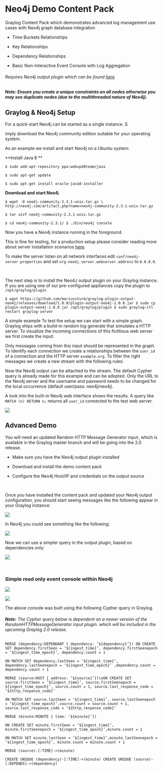 Neo4j Demo Content Pack
=======================

Graylog Content Pack which demonstrates advanced log management use cases with
Neo4j graph database integration

-   Time Buckets Relationships

-   Key Relationships

-   Dependency Relationships

-   Basic Non-Interactive Event Console with Log Aggregation

###### Requires Neo4j output plugin which can be found [here](<https://marketplace.graylog.org/addons/06bf2e54-1174-4480-9ec6-0e15e3413baf>)

##### **Note:** Ensure you create a unique constraints on all nodes otherwise you may see duplicate nodes (due to the multithreaded nature of Neo4j).

Graylog & Neo4j Setup
---------------------

For a quick-start Neo4j can be started as a single instance. S

imply download the Neo4j community edition suitable for your operating system.

As an example we install and start Neo4j on a Ubuntu system:

**Install Java 8 **

`$ sudo add-apt-repository ppa:webupd8team/java `

`$ sudo apt-get update `

`$ sudo apt-get install oracle-java8-installer`

**Download and start Neo4**j

`$ wget -O neo4j-community-2.3.1-unix.tar.gz \
http://neo4j.com/artifact.php?name=neo4j-community-2.3.1-unix.tar.gz `

`$ tar xzvf neo4j-community-2.3.1-unix.tar.gz `

`$ cd neo4j-community-2.3.1/ $ ./bin/neo4j console`

Now you have a Neo4j instance running in the foreground.

This is fine for testing, for a production setup please consider reading more
about server installation scenarios
[here](<http://neo4j.com/docs/stable/server-installation.html>).

To make the server listen on all network interfaces edit
`conf/neo4j-server.properties` and set `org.neo4j.server.webserver.address` to
`0.0.0.0`.

 

The next step is to install the Neo4J output plugin on your Graylog instance. If
you are using one of our pre-configured appliances copy the plugin to
`/opt/graylog/plugin `

`$ wget
https://github.com/mariussturm/graylog-plugin-output-neo4j/releases/download/1.0.0/plugin-output-neo4j-1.0.0.jar
$ sudo cp plugin-output-neo4j-1.0.0.jar /opt/graylog/plugin $ sudo graylog-ctl
restart graylog-server`

A simple example To test the setup we can start with a simple graph. Graylog
ships with a build-in random log generate that simulates a HTTP server. To
visualize the incoming connections of this fictitious web server we first create
the input:

Only messages coming from this input should be represented in the graph. To
identify each connection we create a relationships between the `user_id` of a
connection and the HTTP server `example.org`. To filter the right messages we
create a new stream with the following rules:

Now the Neo4j output can be attached to the stream. The default Cypher query is
already made for this example and can be adopted. Only the URL to the Neo4j
server and the username and password needs to be changed for the local
occurrence (default user/pass: neo4j/neo4j).

A look into the built-in Neo4j web interface shows the results. A query like
`MATCH (n) RETURN n;` returns all `user_id` connected to the test web server.

![](<images/simple-dependency-chart.png>)

Advanced Demo
-------------

You will need an updated Random HTTP Message Generator input , which is
available in the Graylog master branch and will be going into the 2.0 release.

-   Make sure you have the Neo4j output plugin installed

-   Download and install the demo content pack

-   Configure the Neo4j Host/IP and credentials on the output source

 

Once you have installed the content pack and updated your Neo4j output
configuration, you should start seeing messages like the following appear in
your Graylog instance:

![](<images/new-random-http-message-generator.png>)

In Neo4j you could see something like the following:

![](<images/time-bucket-graph.png>)

Now we can use a simpler query in the output plugin, based on dependencies only:

![](<images/dependency-graph.png>)

 

### Simple read only event console within Neo4j

![](<images/neo4j-event-console.png>)

![](<images/neo4j-event-console-2.png>)

The above console was built using the following Cypher query in Graylog.

###### **Note:** The Cypher query below is dependent on a newer version of the RandomHTTPMessageGenerator input plugin. which will be included in the upcoming Graylog 2.0 release.

`MERGE (dependency:DEPENDANT { dependency: ‘${dependency}’}) ON CREATE SET
dependency.firstSeen = ‘${ingest_time}’, dependency.firstSeenepoch =
‘${ingest_time_epoch}’, dependency.count = 1`

`ON MATCH SET dependency.lastSeen = ‘${ingest_time}’, dependency.lastSeenepoch =
‘${ingest_time_epoch}’ ,dependency.count = dependency.count + 1`

`MERGE (source:HOST { address: ‘${source}’})\nON CREATE SET source.firstSeen =
‘${ingest_time}’, source.firstSeenepoch = ${ingest_time_epoch}’, source.count =
1, source.last_response_code = ‘${http_response_code}’`

`ON MATCH SET source.lastSeen = ‘${ingest_time}’, source.lastSeenepoch =
‘${ingest_time_epoch}’,source.count = source.count + 1,
source.last_response_code = ‘${http_response_code}’`

`MERGE (minute:MINUTE { time: ‘${minute}’})`

`ON CREATE SET minute.firstSeen = ‘${ingest_time}’, minute.firstSeenepoch =
‘${ingest_time_epoch}’,minute.count = 1`

`ON MATCH SET minute.lastSeen = ‘${ingest_time}’,minute.lastSeenepoch =
‘${ingest_time_epoch}’, minute.count = minute.count + 1`

`MERGE (source)-[:TIME]->(minute)`

`CREATE UNIQUE (dependency)-[:TIME]->(minute) CREATE UNIQUE
(source)-[:DEPENDS]->(dependency)`
